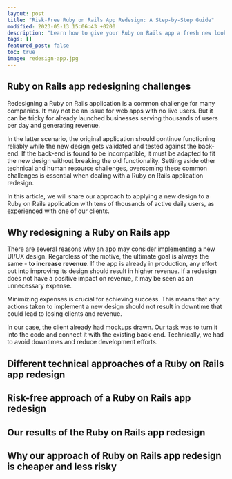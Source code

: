 ```yaml
---
layout: post
title: "Risk-Free Ruby on Rails App Redesign: A Step-by-Step Guide"
modified: 2023-05-13 15:06:43 +0200
description: "Learn how to give your Ruby on Rails app a fresh new look without risking your business. Our guide walks you through the process step-by-step to ensure a smooth and successful redesign."
tags: []
featured_post: false
toc: true
image: redesign-app.jpg
---
```


## Ruby on Rails app redesigning challenges

Redesigning a Ruby on Rails application is a common challenge for many companies. It may not be an issue for web apps with no live users. But it can be tricky for already launched businesses serving thousands of users per day and generating revenue.

In the latter scenario, the original application should continue functioning reliably while the new design gets validated and tested against the back-end. If the back-end is found to be incompatible, it must be adapted to fit the new design without breaking the old functionality. Setting aside other technical and human resource challenges, overcoming these common challenges is essential when dealing with a Ruby on Rails application redesign.

In this article, we will share our approach to applying a new design to a Ruby on Rails application with tens of thousands of active daily users, as experienced with one of our clients.

## Why redesigning a Ruby on Rails app

There are several reasons why an app may consider implementing a new UI/UX design. Regardless of the motive, the ultimate goal is always the same - **to increase revenue**. If the app is already in production, any effort put into improving its design should result in higher revenue. If a redesign does not have a positive impact on revenue, it may be seen as an unnecessary expense.

Minimizing expenses is crucial for achieving success. This means that any actions taken to implement a new design should not result in downtime that could lead to losing clients and revenue.

In our case, the client already had mockups drawn. Our task was to turn it into the code and connect it with the existing back-end. Technically, we had to avoid downtimes and reduce development efforts.

## Different technical approaches of a Ruby on Rails app redesign

## Risk-free approach of a Ruby on Rails app redesign

## Our results of the Ruby on Rails app redesign

## Why our approach of Ruby on Rails app redesign is cheaper and less risky

